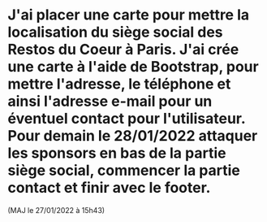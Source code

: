 J'ai placer une carte pour mettre la localisation du siège social des Restos du Coeur à Paris.
J'ai crée une carte à l'aide de Bootstrap, pour mettre l'adresse, le téléphone et ainsi l'adresse e-mail pour un éventuel contact pour l'utilisateur.
Pour demain le 28/01/2022 attaquer les sponsors en bas de la partie siège social, commencer la partie contact et finir avec le footer.
================================
(MAJ le 27/01/2022 à 15h43)
